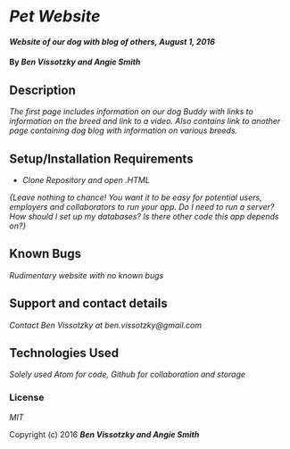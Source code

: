 # _Pet Website_

#### _Website of our dog with blog of others, August 1, 2016_

#### By _**Ben Vissotzky and Angie Smith**_

## Description

_The first page includes information on our dog Buddy with links to information on the breed and link to a video. Also contains link to another page containing dog blog with information on various breeds._

## Setup/Installation Requirements

* _Clone Repository and open .HTML_

_{Leave nothing to chance! You want it to be easy for potential users, employers and collaborators to run your app. Do I need to run a server? How should I set up my databases? Is there other code this app depends on?}_

## Known Bugs

_Rudimentary website with no known bugs_

## Support and contact details

_Contact Ben Vissotzky at ben.vissotzky@gmail.com_

## Technologies Used

_Solely used Atom for code, Github for collaboration and storage_

### License

*MIT*

Copyright (c) 2016 **_Ben Vissotzky and Angie Smith_**
